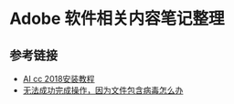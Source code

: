 ﻿# Adobe 软件相关内容笔记整理

## 参考链接
* [AI cc 2018安装教程](https://jingyan.baidu.com/article/a17d5285c6da358098c8f284.html)
* [无法成功完成操作，因为文件包含病毒怎么办](https://jingyan.baidu.com/article/36d6ed1fb7b35f1bce488379.html)
